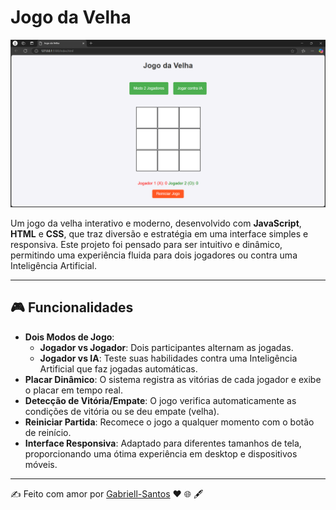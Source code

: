 # Jogo da Velha  
![Jogo da Velha](https://github.com/Gabriell-Santos/Jogo_Da-Velha/blob/master/Jogo%20da%20Velha%20-%20Pessoal%20%E2%80%94%20Microsoft%E2%80%8B%20Edge%2016_12_2024%2014_46_17.png)  

Um jogo da velha interativo e moderno, desenvolvido com **JavaScript**, **HTML** e **CSS**, que traz diversão e estratégia em uma interface simples e responsiva. Este projeto foi pensado para ser intuitivo e dinâmico, permitindo uma experiência fluida para dois jogadores ou contra uma Inteligência Artificial.  

---

## 🎮 Funcionalidades  
- **Dois Modos de Jogo**:  
  - **Jogador vs Jogador**: Dois participantes alternam as jogadas.  
  - **Jogador vs IA**: Teste suas habilidades contra uma Inteligência Artificial que faz jogadas automáticas.  
- **Placar Dinâmico**: O sistema registra as vitórias de cada jogador e exibe o placar em tempo real.  
- **Detecção de Vitória/Empate**: O jogo verifica automaticamente as condições de vitória ou se deu empate (velha).  
- **Reiniciar Partida**: Recomece o jogo a qualquer momento com o botão de reinício.  
- **Interface Responsiva**: Adaptado para diferentes tamanhos de tela, proporcionando uma ótima experiência em desktop e dispositivos móveis.  


 ---
 ✍️ Feito com amor por [Gabriell-Santos](https://github.com/Gabriell-Santos) ❤️ 🌐 🖋️
